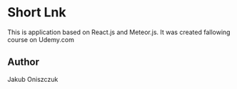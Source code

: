 # Short Lnk

This is  application based on React.js and Meteor.js.
It was created fallowing course on Udemy.com

## Author

Jakub Oniszczuk
